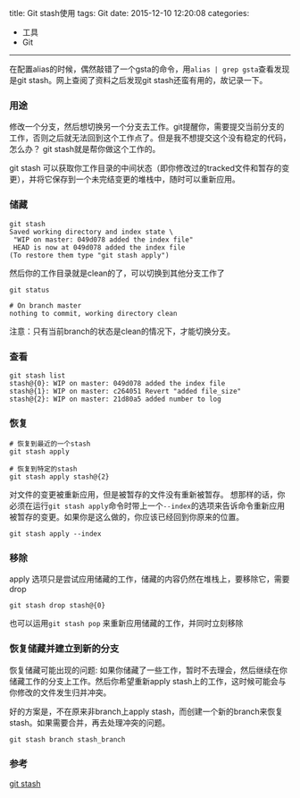 title: Git stash使用
tags: Git
date: 2015-12-10 12:20:08
categories: 
- 工具
- Git
---

在配置alias的时候，偶然敲错了一个gsta的命令，用`alias | grep gsta`查看发现是git stash。网上查阅了资料之后发现git stash还蛮有用的，故记录一下。


### 用途
修改一个分支，然后想切换另一个分支去工作。git提醒你，需要提交当前分支的工作，否则之后就无法回到这个工作点了。但是我不想提交这个没有稳定的代码，怎么办？
git stash就是帮你做这个工作的。

git stash 可以获取你工作目录的中间状态（即你修改过的tracked文件和暂存的变更），并将它保存到一个未完结变更的堆栈中，随时可以重新应用。

<!--more-->

### 储藏
```
git stash
Saved working directory and index state \
 "WIP on master: 049d078 added the index file"
 HEAD is now at 049d078 added the index file
(To restore them type "git stash apply")
```
然后你的工作目录就是clean的了，可以切换到其他分支工作了
```
git status

# On branch master
nothing to commit, working directory clean
```

注意：只有当前branch的状态是clean的情况下，才能切换分支。

### 查看
```
git stash list
stash@{0}: WIP on master: 049d078 added the index file
stash@{1}: WIP on master: c264051 Revert "added file_size"
stash@{2}: WIP on master: 21d80a5 added number to log
```

### 恢复
```
# 恢复到最近的一个stash
git stash apply  

# 恢复到特定的stash
git stash apply stash@{2}
```

对文件的变更被重新应用，但是被暂存的文件没有重新被暂存。
想那样的话，你必须在运行`git stash apply`命令时带上一个`--index`的选项来告诉命令重新应用被暂存的变更。如果你是这么做的，你应该已经回到你原来的位置。
```
git stash apply --index
```


### 移除
apply 选项只是尝试应用储藏的工作，储藏的内容仍然在堆栈上，要移除它，需要drop
```
git stash drop stash@{0}
```
也可以运用`git stash pop` 来重新应用储藏的工作，并同时立刻移除

### 恢复储藏并建立到新的分支

恢复储藏可能出现的问题: 如果你储藏了一些工作，暂时不去理会，然后继续在你储藏工作的分支上工作。然后你希望重新apply stash上的工作，这时候可能会与你修改的文件发生归并冲突。

好的方案是，不在原来非branch上apply stash，而创建一个新的branch来恢复stash。如果需要合并，再去处理冲突的问题。
```
git stash branch stash_branch
```



### 参考
[git stash](https://git-scm.com/book/zh/v1/Git-%E5%B7%A5%E5%85%B7-%E5%82%A8%E8%97%8F%EF%BC%88Stashing%EF%BC%89)



